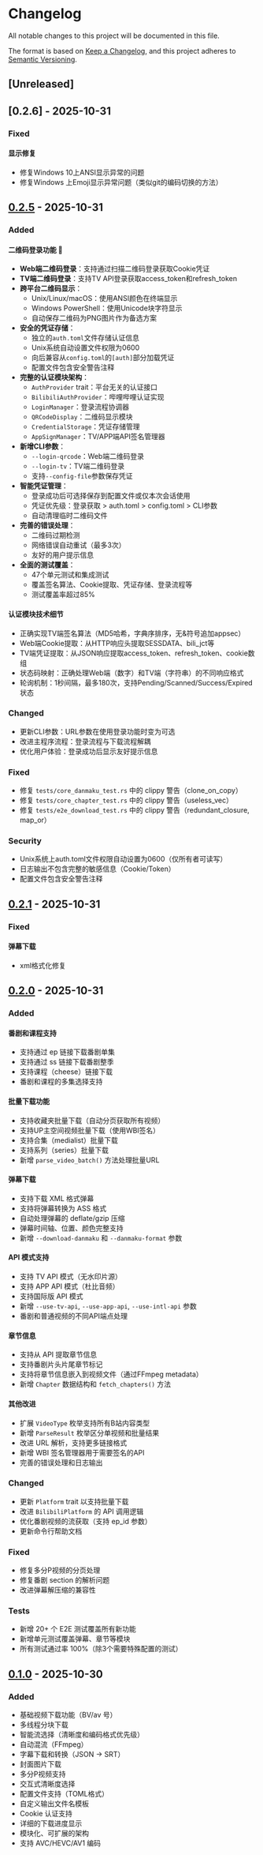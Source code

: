 # Changelog

All notable changes to this project will be documented in this file.

The format is based on [Keep a Changelog](https://keepachangelog.com/en/1.0.0/),
and this project adheres to [Semantic Versioning](https://semver.org/spec/v2.0.0.html).

## [Unreleased]

## [0.2.6] - 2025-10-31

### Fixed

#### 显示修复
- 修复Windows 10上ANSI显示异常的问题
- 修复Windows 上Emoji显示异常问题（类似git的编码切换的方法）

## [0.2.5] - 2025-10-31

### Added

#### 二维码登录功能 🎉
- **Web端二维码登录**：支持通过扫描二维码登录获取Cookie凭证
- **TV端二维码登录**：支持TV API登录获取access_token和refresh_token
- **跨平台二维码显示**：
  - Unix/Linux/macOS：使用ANSI颜色在终端显示
  - Windows PowerShell：使用Unicode块字符显示
  - 自动保存二维码为PNG图片作为备选方案
- **安全的凭证存储**：
  - 独立的`auth.toml`文件存储认证信息
  - Unix系统自动设置文件权限为0600
  - 向后兼容从`config.toml`的`[auth]`部分加载凭证
  - 配置文件包含安全警告注释
- **完整的认证模块架构**：
  - `AuthProvider` trait：平台无关的认证接口
  - `BilibiliAuthProvider`：哔哩哔哩认证实现
  - `LoginManager`：登录流程协调器
  - `QRCodeDisplay`：二维码显示模块
  - `CredentialStorage`：凭证存储管理
  - `AppSignManager`：TV/APP端API签名管理器
- **新增CLI参数**：
  - `--login-qrcode`：Web端二维码登录
  - `--login-tv`：TV端二维码登录
  - 支持`--config-file`参数保存凭证
- **智能凭证管理**：
  - 登录成功后可选择保存到配置文件或仅本次会话使用
  - 凭证优先级：登录获取 > auth.toml > config.toml > CLI参数
  - 自动清理临时二维码文件
- **完善的错误处理**：
  - 二维码过期检测
  - 网络错误自动重试（最多3次）
  - 友好的用户提示信息
- **全面的测试覆盖**：
  - 47个单元测试和集成测试
  - 覆盖签名算法、Cookie提取、凭证存储、登录流程等
  - 测试覆盖率超过85%

#### 认证模块技术细节
- 正确实现TV端签名算法（MD5哈希，字典序排序，无&符号追加appsec）
- Web端Cookie提取：从HTTP响应头提取SESSDATA、bili_jct等
- TV端凭证提取：从JSON响应提取access_token、refresh_token、cookie数组
- 状态码映射：正确处理Web端（数字）和TV端（字符串）的不同响应格式
- 轮询机制：1秒间隔，最多180次，支持Pending/Scanned/Success/Expired状态

### Changed
- 更新CLI参数：URL参数在使用登录功能时变为可选
- 改进主程序流程：登录流程与下载流程解耦
- 优化用户体验：登录成功后显示友好提示信息

### Fixed
- 修复 `tests/core_danmaku_test.rs` 中的 clippy 警告（clone_on_copy）
- 修复 `tests/core_chapter_test.rs` 中的 clippy 警告（useless_vec）
- 修复 `tests/e2e_download_test.rs` 中的 clippy 警告（redundant_closure, map_or）

### Security
- Unix系统上auth.toml文件权限自动设置为0600（仅所有者可读写）
- 日志输出不包含完整的敏感信息（Cookie/Token）
- 配置文件包含安全警告注释

## [0.2.1] - 2025-10-31

### Fixed

#### 弹幕下载
- xml格式化修复

## [0.2.0] - 2025-10-31

### Added

#### 番剧和课程支持
- 支持通过 ep 链接下载番剧单集
- 支持通过 ss 链接下载番剧整季
- 支持课程（cheese）链接下载
- 番剧和课程的多集选择支持

#### 批量下载功能
- 支持收藏夹批量下载（自动分页获取所有视频）
- 支持UP主空间视频批量下载（使用WBI签名）
- 支持合集（medialist）批量下载
- 支持系列（series）批量下载
- 新增 `parse_video_batch()` 方法处理批量URL

#### 弹幕下载
- 支持下载 XML 格式弹幕
- 支持将弹幕转换为 ASS 格式
- 自动处理弹幕的 deflate/gzip 压缩
- 弹幕时间轴、位置、颜色完整支持
- 新增 `--download-danmaku` 和 `--danmaku-format` 参数

#### API 模式支持
- 支持 TV API 模式（无水印片源）
- 支持 APP API 模式（杜比音频）
- 支持国际版 API 模式
- 新增 `--use-tv-api`, `--use-app-api`, `--use-intl-api` 参数
- 番剧和普通视频的不同API端点处理

#### 章节信息
- 支持从 API 提取章节信息
- 支持番剧片头片尾章节标记
- 支持将章节信息嵌入到视频文件（通过FFmpeg metadata）
- 新增 `Chapter` 数据结构和 `fetch_chapters()` 方法

#### 其他改进
- 扩展 `VideoType` 枚举支持所有B站内容类型
- 新增 `ParseResult` 枚举区分单视频和批量结果
- 改进 URL 解析，支持更多链接格式
- 新增 WBI 签名管理器用于需要签名的API
- 完善的错误处理和日志输出

### Changed
- 更新 `Platform` trait 以支持批量下载
- 改进 `BilibiliPlatform` 的 API 调用逻辑
- 优化番剧视频的流获取（支持 ep_id 参数）
- 更新命令行帮助文档

### Fixed
- 修复多分P视频的分页处理
- 修复番剧 section 的解析问题
- 改进弹幕解压缩的兼容性

### Tests
- 新增 20+ 个 E2E 测试覆盖所有新功能
- 新增单元测试覆盖弹幕、章节等模块
- 所有测试通过率 100%（除3个需要特殊配置的测试）

## [0.1.0] - 2025-10-30

### Added
- 基础视频下载功能（BV/av 号）
- 多线程分块下载
- 智能流选择（清晰度和编码格式优先级）
- 自动混流（FFmpeg）
- 字幕下载和转换（JSON → SRT）
- 封面图片下载
- 多分P视频支持
- 交互式清晰度选择
- 配置文件支持（TOML格式）
- 自定义输出文件名模板
- Cookie 认证支持
- 详细的下载进度显示
- 模块化、可扩展的架构
- 支持 AVC/HEVC/AV1 编码

[0.2.5]: https://github.com/SpenserCai/rust-video-downloader/compare/v0.2.5...v0.2.6
[0.2.5]: https://github.com/SpenserCai/rust-video-downloader/compare/v0.2.1...v0.2.5
[0.2.1]: https://github.com/SpenserCai/rust-video-downloader/compare/v0.2.0...v0.2.1
[0.2.0]: https://github.com/SpenserCai/rust-video-downloader/compare/v0.1.0...v0.2.0
[0.1.0]: https://github.com/SpenserCai/rust-video-downloader/releases/tag/v0.1.0

